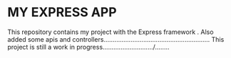 MY EXPRESS APP
====
This repository contains my project with the Express framework .
Also  added some apis and controllers...........................................................
This project is still a work in progress............................/........

